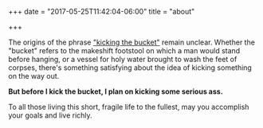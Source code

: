 +++
date = "2017-05-25T11:42:04-06:00"
title = "about"

+++

The origins of the phrase ["kicking the bucket"](https://en.wikipedia.org/wiki/Kick_the_bucket) remain unclear. Whether the "bucket" refers to the makeshift footstool on which a man would stand before hanging, or a vessel for holy water brought to wash the feet of corpses, there's something satisfying about the idea of kicking something on the way out. 

**But before I kick the bucket, I plan on kicking some serious ass.** 

To all those living this short, fragile life to the fullest, may you accomplish your goals and live richly. 

